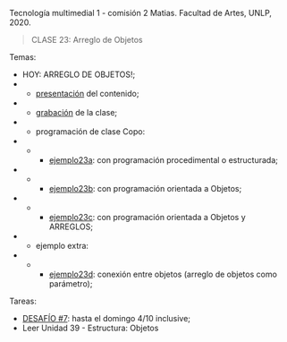 Tecnología multimedial 1 - comisión 2 Matias. Facultad de Artes, UNLP, 2020.

> CLASE 23: Arreglo de Objetos

Temas:

- HOY: ARREGLO DE OBJETOS!;
- - [presentación](https://docs.google.com/presentation/d/1-FcJrU6FfMP53k-2t5O4joxYO7ZfoT3RMosaUaHDEtQ/edit?usp=sharing) del contenido;
- - [grabación]() de la clase;
- - programación de clase Copo:
- - - [ejemplo23a](https://github.com/matiasjl/TM1-2020/tree/master/clase23_9_29/clase23a_copo_procedural): con programación procedimental o estructurada;
- - - [ejemplo23b](https://github.com/matiasjl/TM1-2020/tree/master/clase23_9_29/clase23b_copo_con_objetos): con programación orientada a Objetos;
- - - [ejemplo23c](https://github.com/matiasjl/TM1-2020/tree/master/clase23_9_29/clase23c_copo_con_objetos_arreglos): con programación orientada a Objetos y ARREGLOS;
- - ejemplo extra:
- - - [ejemplo23d](https://github.com/matiasjl/TM1-2020/tree/master/clase23_9_29/clase23d_pelota_objeto_arreglo_lineas): conexión entre objetos (arreglo de objetos como parámetro);

Tareas:
- [DESAFÍO #7](http://www.colaboratorio3.org/mod/forum/discuss.php?d=367): hasta el domingo 4/10 inclusive;
- Leer Unidad 39 - Estructura: Objetos
